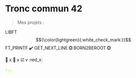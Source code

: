 # Tronc commun 42
> Mes projets :

LIBFT $${\color{lightgreen}{:white_check_mark:}}$$
FT_PRINTF :heavy_check_mark:
GET_NEXT_LINE :negative_squared_cross_mark:
BORN2BEROOT :negative_squared_cross_mark:


:checkered_flag: x
:crossed_flags: x
:ballot_box_with_check: v
:red_x:




<code style="color : greenyellow">Try</code>

